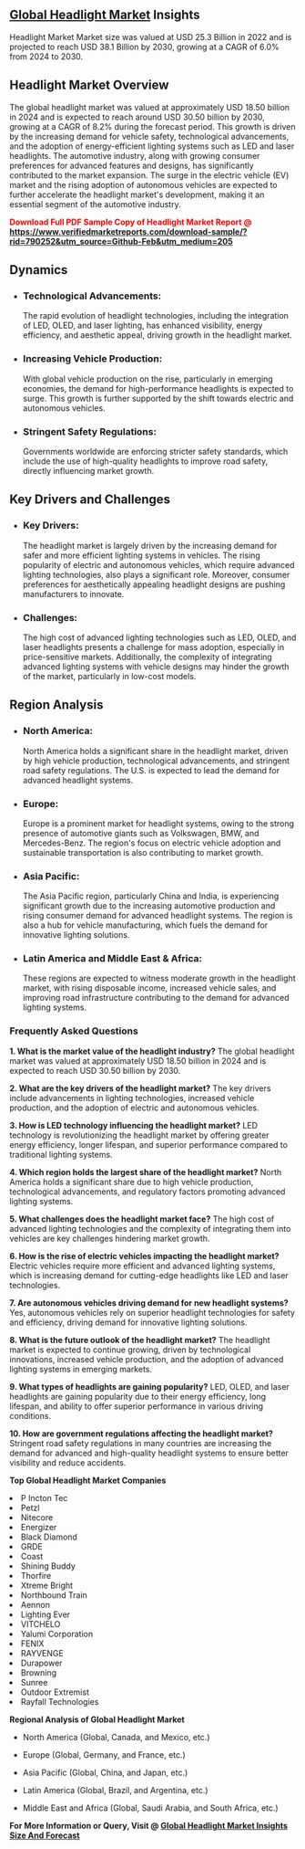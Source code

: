 <h2><a href="https://www.verifiedmarketreports.com/download-sample/?rid=790252&amp;utm_source=Github&amp;utm_medium=205" target="_blank">Global Headlight Market</a> Insights</h2><p>Headlight Market Market size was valued at USD 25.3 Billion in 2022 and is projected to reach USD 38.1 Billion by 2030, growing at a CAGR of 6.0% from 2024 to 2030.</p><p> <h2>Headlight Market Overview</h2> <p>The global headlight market was valued at approximately USD 18.50 billion in 2024 and is expected to reach around USD 30.50 billion by 2030, growing at a CAGR of 8.2% during the forecast period. This growth is driven by the increasing demand for vehicle safety, technological advancements, and the adoption of energy-efficient lighting systems such as LED and laser headlights. The automotive industry, along with growing consumer preferences for advanced features and designs, has significantly contributed to the market expansion. The surge in the electric vehicle (EV) market and the rising adoption of autonomous vehicles are expected to further accelerate the headlight market's development, making it an essential segment of the automotive industry.</p> <p><b><p><span class=""><span style="color: #ff0000;"><strong>Download Full PDF Sample Copy of Headlight Market Report</strong> @ </span><a href="https://www.verifiedmarketreports.com/download-sample/?rid=790252&amp;utm_source=Github-Feb&amp;utm_medium=205" target="_blank">https://www.verifiedmarketreports.com/download-sample/?rid=790252&amp;utm_source=Github-Feb&amp;utm_medium=205</a></span></p></b></p> <h2>Dynamics</h2> <ul> <li><h3>Technological Advancements:</h3> The rapid evolution of headlight technologies, including the integration of LED, OLED, and laser lighting, has enhanced visibility, energy efficiency, and aesthetic appeal, driving growth in the headlight market.</li> <li><h3>Increasing Vehicle Production:</h3> With global vehicle production on the rise, particularly in emerging economies, the demand for high-performance headlights is expected to surge. This growth is further supported by the shift towards electric and autonomous vehicles.</li> <li><h3>Stringent Safety Regulations:</h3> Governments worldwide are enforcing stricter safety standards, which include the use of high-quality headlights to improve road safety, directly influencing market growth.</li> </ul> <h2>Key Drivers and Challenges</h2> <ul> <li><h3>Key Drivers:</h3> The headlight market is largely driven by the increasing demand for safer and more efficient lighting systems in vehicles. The rising popularity of electric and autonomous vehicles, which require advanced lighting technologies, also plays a significant role. Moreover, consumer preferences for aesthetically appealing headlight designs are pushing manufacturers to innovate.</li> <li><h3>Challenges:</h3> The high cost of advanced lighting technologies such as LED, OLED, and laser headlights presents a challenge for mass adoption, especially in price-sensitive markets. Additionally, the complexity of integrating advanced lighting systems with vehicle designs may hinder the growth of the market, particularly in low-cost models.</li> </ul> <h2>Region Analysis</h2> <ul> <li><h3>North America:</h3> North America holds a significant share in the headlight market, driven by high vehicle production, technological advancements, and stringent road safety regulations. The U.S. is expected to lead the demand for advanced headlight systems.</li> <li><h3>Europe:</h3> Europe is a prominent market for headlight systems, owing to the strong presence of automotive giants such as Volkswagen, BMW, and Mercedes-Benz. The region's focus on electric vehicle adoption and sustainable transportation is also contributing to market growth.</li> <li><h3>Asia Pacific:</h3> The Asia Pacific region, particularly China and India, is experiencing significant growth due to the increasing automotive production and rising consumer demand for advanced headlight systems. The region is also a hub for vehicle manufacturing, which fuels the demand for innovative lighting solutions.</li> <li><h3>Latin America and Middle East & Africa:</h3> These regions are expected to witness moderate growth in the headlight market, with rising disposable income, increased vehicle sales, and improving road infrastructure contributing to the demand for advanced lighting systems.</li> </ul> <h3>Frequently Asked Questions</h3> <p><b>1. What is the market value of the headlight industry?</b> The global headlight market was valued at approximately USD 18.50 billion in 2024 and is expected to reach USD 30.50 billion by 2030.</p> <p><b>2. What are the key drivers of the headlight market?</b> The key drivers include advancements in lighting technologies, increased vehicle production, and the adoption of electric and autonomous vehicles.</p> <p><b>3. How is LED technology influencing the headlight market?</b> LED technology is revolutionizing the headlight market by offering greater energy efficiency, longer lifespan, and superior performance compared to traditional lighting systems.</p> <p><b>4. Which region holds the largest share of the headlight market?</b> North America holds a significant share due to high vehicle production, technological advancements, and regulatory factors promoting advanced lighting systems.</p> <p><b>5. What challenges does the headlight market face?</b> The high cost of advanced lighting technologies and the complexity of integrating them into vehicles are key challenges hindering market growth.</p> <p><b>6. How is the rise of electric vehicles impacting the headlight market?</b> Electric vehicles require more efficient and advanced lighting systems, which is increasing demand for cutting-edge headlights like LED and laser technologies.</p> <p><b>7. Are autonomous vehicles driving demand for new headlight systems?</b> Yes, autonomous vehicles rely on superior headlight technologies for safety and efficiency, driving demand for innovative lighting solutions.</p> <p><b>8. What is the future outlook of the headlight market?</b> The headlight market is expected to continue growing, driven by technological innovations, increased vehicle production, and the adoption of advanced lighting systems in emerging markets.</p> <p><b>9. What types of headlights are gaining popularity?</b> LED, OLED, and laser headlights are gaining popularity due to their energy efficiency, long lifespan, and ability to offer superior performance in various driving conditions.</p> <p><b>10. How are government regulations affecting the headlight market?</b> Stringent road safety regulations in many countries are increasing the demand for advanced and high-quality headlight systems to ensure better visibility and reduce accidents.</p> </p><p><strong>Top Global Headlight Market Companies</strong></p><div data-test-id=""><p><li>P Incton Tec</li><li> Petzl</li><li> Nitecore</li><li> Energizer</li><li> Black Diamond</li><li> GRDE</li><li> Coast</li><li> Shining Buddy</li><li> Thorfire</li><li> Xtreme Bright</li><li> Northbound Train</li><li> Aennon</li><li> Lighting Ever</li><li> VITCHELO</li><li> Yalumi Corporation</li><li> FENIX</li><li> RAYVENGE</li><li> Durapower</li><li> Browning</li><li> Sunree</li><li> Outdoor Extremist</li><li> Rayfall Technologies</li></p><div><strong>Regional Analysis of&nbsp;Global Headlight Market</strong></div><ul><li dir="ltr"><p dir="ltr">North America&nbsp;(Global, Canada, and Mexico, etc.)</p></li><li dir="ltr"><p dir="ltr">Europe (Global, Germany, and France, etc.)</p></li><li dir="ltr"><p dir="ltr">Asia Pacific&nbsp;(Global, China, and Japan, etc.)</p></li><li dir="ltr"><p dir="ltr">Latin America&nbsp;(Global, Brazil, and Argentina, etc.)</p></li><li dir="ltr">Middle East and Africa&nbsp;(Global, Saudi Arabia, and South Africa, etc.)</li></ul><p><strong>For More Information or Query, Visit @&nbsp;</strong><strong><a href="https://www.verifiedmarketreports.com/product/headlight-market/?utm_source=Github&amp;utm_medium=205" target="_blank">Global Headlight Market Insights Size And Forecast</a></strong></p></div>
